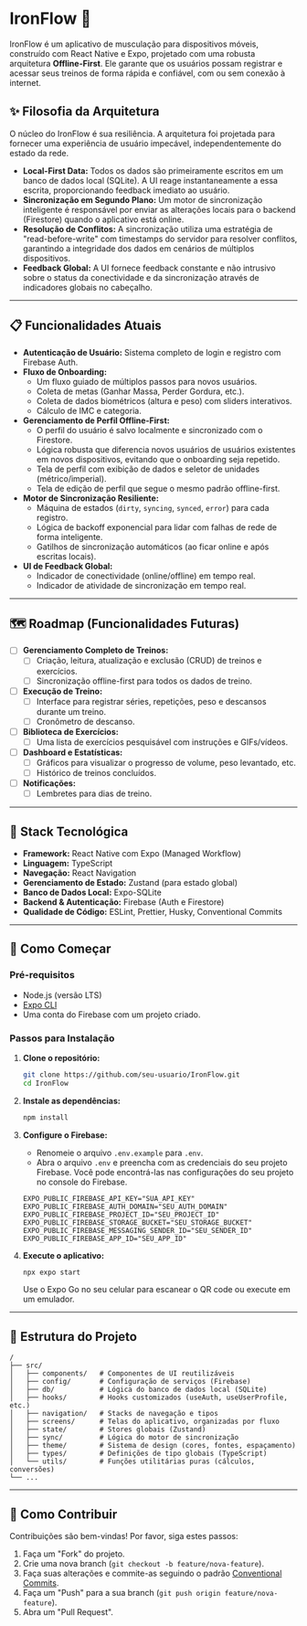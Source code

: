 # IronFlow 🚀

IronFlow é um aplicativo de musculação para dispositivos móveis, construído com React Native e Expo, projetado com uma robusta arquitetura **Offline-First**. Ele garante que os usuários possam registrar e acessar seus treinos de forma rápida e confiável, com ou sem conexão à internet.

## ✨ Filosofia da Arquitetura

O núcleo do IronFlow é sua resiliência. A arquitetura foi projetada para fornecer uma experiência de usuário impecável, independentemente do estado da rede.

-   **Local-First Data:** Todos os dados são primeiramente escritos em um banco de dados local (SQLite). A UI reage instantaneamente a essa escrita, proporcionando feedback imediato ao usuário.
-   **Sincronização em Segundo Plano:** Um motor de sincronização inteligente é responsável por enviar as alterações locais para o backend (Firestore) quando o aplicativo está online.
-   **Resolução de Conflitos:** A sincronização utiliza uma estratégia de "read-before-write" com timestamps do servidor para resolver conflitos, garantindo a integridade dos dados em cenários de múltiplos dispositivos.
-   **Feedback Global:** A UI fornece feedback constante e não intrusivo sobre o status da conectividade e da sincronização através de indicadores globais no cabeçalho.

---

## 📋 Funcionalidades Atuais

-   **Autenticação de Usuário:** Sistema completo de login e registro com Firebase Auth.
-   **Fluxo de Onboarding:**
    -   Um fluxo guiado de múltiplos passos para novos usuários.
    -   Coleta de metas (Ganhar Massa, Perder Gordura, etc.).
    -   Coleta de dados biométricos (altura e peso) com sliders interativos.
    -   Cálculo de IMC e categoria.
-   **Gerenciamento de Perfil Offline-First:**
    -   O perfil do usuário é salvo localmente e sincronizado com o Firestore.
    -   Lógica robusta que diferencia novos usuários de usuários existentes em novos dispositivos, evitando que o onboarding seja repetido.
    -   Tela de perfil com exibição de dados e seletor de unidades (métrico/imperial).
    -   Tela de edição de perfil que segue o mesmo padrão offline-first.
-   **Motor de Sincronização Resiliente:**
    -   Máquina de estados (`dirty`, `syncing`, `synced`, `error`) para cada registro.
    -   Lógica de backoff exponencial para lidar com falhas de rede de forma inteligente.
    -   Gatilhos de sincronização automáticos (ao ficar online e após escritas locais).
-   **UI de Feedback Global:**
    -   Indicador de conectividade (online/offline) em tempo real.
    -   Indicador de atividade de sincronização em tempo real.

---

## 🗺️ Roadmap (Funcionalidades Futuras)

-   [ ] **Gerenciamento Completo de Treinos:**
    -   [ ] Criação, leitura, atualização e exclusão (CRUD) de treinos e exercícios.
    -   [ ] Sincronização offline-first para todos os dados de treino.
-   [ ] **Execução de Treino:**
    -   [ ] Interface para registrar séries, repetições, peso e descansos durante um treino.
    -   [ ] Cronômetro de descanso.
-   [ ] **Biblioteca de Exercícios:**
    -   [ ] Uma lista de exercícios pesquisável com instruções e GIFs/vídeos.
-   [ ] **Dashboard e Estatísticas:**
    -   [ ] Gráficos para visualizar o progresso de volume, peso levantado, etc.
    -   [ ] Histórico de treinos concluídos.
-   [ ] **Notificações:**
    -   [ ] Lembretes para dias de treino.

---

## 🔧 Stack Tecnológica

-   **Framework:** React Native com Expo (Managed Workflow)
-   **Linguagem:** TypeScript
-   **Navegação:** React Navigation
-   **Gerenciamento de Estado:** Zustand (para estado global)
-   **Banco de Dados Local:** Expo-SQLite
-   **Backend & Autenticação:** Firebase (Auth e Firestore)
-   **Qualidade de Código:** ESLint, Prettier, Husky, Conventional Commits

---

## 🚀 Como Começar

### Pré-requisitos

-   Node.js (versão LTS)
-   [Expo CLI](https://docs.expo.dev/get-started/installation/)
-   Uma conta do Firebase com um projeto criado.

### Passos para Instalação

1.  **Clone o repositório:**
    ```bash
    git clone https://github.com/seu-usuario/IronFlow.git
    cd IronFlow
    ```

2.  **Instale as dependências:**
    ```bash
    npm install
    ```

3.  **Configure o Firebase:**
    -   Renomeie o arquivo `.env.example` para `.env`.
    -   Abra o arquivo `.env` e preencha com as credenciais do seu projeto Firebase. Você pode encontrá-las nas configurações do seu projeto no console do Firebase.
    ```
    EXPO_PUBLIC_FIREBASE_API_KEY="SUA_API_KEY"
    EXPO_PUBLIC_FIREBASE_AUTH_DOMAIN="SEU_AUTH_DOMAIN"
    EXPO_PUBLIC_FIREBASE_PROJECT_ID="SEU_PROJECT_ID"
    EXPO_PUBLIC_FIREBASE_STORAGE_BUCKET="SEU_STORAGE_BUCKET"
    EXPO_PUBLIC_FIREBASE_MESSAGING_SENDER_ID="SEU_SENDER_ID"
    EXPO_PUBLIC_FIREBASE_APP_ID="SEU_APP_ID"
    ```

4.  **Execute o aplicativo:**
    ```bash
    npx expo start
    ```
    Use o Expo Go no seu celular para escanear o QR code ou execute em um emulador.

---

## 📂 Estrutura do Projeto

```
/
├── src/
│   ├── components/   # Componentes de UI reutilizáveis
│   ├── config/       # Configuração de serviços (Firebase)
│   ├── db/           # Lógica do banco de dados local (SQLite)
│   ├── hooks/        # Hooks customizados (useAuth, useUserProfile, etc.)
│   ├── navigation/   # Stacks de navegação e tipos
│   ├── screens/      # Telas do aplicativo, organizadas por fluxo
│   ├── state/        # Stores globais (Zustand)
│   ├── sync/         # Lógica do motor de sincronização
│   ├── theme/        # Sistema de design (cores, fontes, espaçamento)
│   ├── types/        # Definições de tipo globais (TypeScript)
│   └── utils/        # Funções utilitárias puras (cálculos, conversões)
└── ...
```

---

## 🤝 Como Contribuir

Contribuições são bem-vindas! Por favor, siga estes passos:

1.  Faça um "Fork" do projeto.
2.  Crie uma nova branch (`git checkout -b feature/nova-feature`).
3.  Faça suas alterações e commite-as seguindo o padrão [Conventional Commits](https://www.conventionalcommits.org/).
4.  Faça um "Push" para a sua branch (`git push origin feature/nova-feature`).
5.  Abra um "Pull Request".
